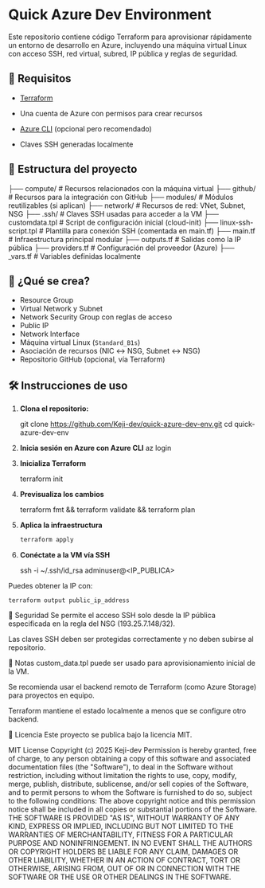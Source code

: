 # Quick Azure Dev Environment

Este repositorio contiene código Terraform para aprovisionar rápidamente un entorno de desarrollo en Azure, incluyendo una máquina virtual Linux con acceso SSH, red virtual, subred, IP pública y reglas de seguridad.

## 🔧 Requisitos

- [Terraform](https://developer.hashicorp.com/terraform/install)
- Una cuenta de Azure con permisos para crear recursos

- [Azure CLI](https://learn.microsoft.com/en-us/cli/azure/install-azure-cli) (opcional pero recomendado)
- Claves SSH generadas localmente

## 📁 Estructura del proyecto

├── compute/ # Recursos relacionados con la máquina virtual
├── github/ # Recursos para la integración con GitHub
├── modules/ # Módulos reutilizables (si aplican)
├── network/ # Recursos de red: VNet, Subnet, NSG
├── .ssh/ # Claves SSH usadas para acceder a la VM
├── customdata.tpl # Script de configuración inicial (cloud-init)
├── linux-ssh-script.tpl # Plantilla para conexión SSH (comentada en main.tf)
├── main.tf # Infraestructura principal modular
├── outputs.tf # Salidas como la IP pública
├── providers.tf # Configuración del proveedor (Azure)
├── _vars.tf # Variables definidas localmente

## 🚀 ¿Qué se crea?

- Resource Group
- Virtual Network y Subnet
- Network Security Group con reglas de acceso
- Public IP
- Network Interface
- Máquina virtual Linux (`Standard_B1s`)
- Asociación de recursos (NIC ↔ NSG, Subnet ↔ NSG)
- Repositorio GitHub (opcional, vía Terraform)

## 🛠️ Instrucciones de uso

1. **Clona el repositorio:**

   git clone https://github.com/Keji-dev/quick-azure-dev-env.git
   cd quick-azure-dev-env

2. **Inicia sesión en Azure con Azure CLI**
    az login

3. **Inicializa Terraform**

    terraform init

4. **Previsualiza los cambios**

    terraform fmt && terraform validate && terraform plan 

5. **Aplica la infraestructura**

    ```bash
    terraform apply

6. **Conéctate a la VM vía SSH**

    ssh -i ~/.ssh/id_rsa adminuser@<IP_PUBLICA>

Puedes obtener la IP con:

    terraform output public_ip_address


🔐 Seguridad
Se permite el acceso SSH solo desde la IP pública especificada en la regla del NSG (193.25.7.148/32).

Las claves SSH deben ser protegidas correctamente y no deben subirse al repositorio.

📝 Notas
custom_data.tpl puede ser usado para aprovisionamiento inicial de la VM.

Se recomienda usar el backend remoto de Terraform (como Azure Storage) para proyectos en equipo.

Terraform mantiene el estado localmente a menos que se configure otro backend.

📜 Licencia
Este proyecto se publica bajo la licencia MIT.

MIT License
Copyright (c) 2025 Keji-dev
Permission is hereby granted, free of charge, to any person obtaining a copy of this software and associated documentation files (the "Software"), to deal in the Software without restriction, including without limitation the rights to use, copy, modify, merge, publish, distribute, sublicense, and/or sell copies of the Software, and to permit persons to whom the Software is furnished to do so, subject to the following conditions:
The above copyright notice and this permission notice shall be included in all copies or substantial portions of the Software.
THE SOFTWARE IS PROVIDED "AS IS", WITHOUT WARRANTY OF ANY KIND, EXPRESS OR IMPLIED, INCLUDING BUT NOT LIMITED TO THE WARRANTIES OF MERCHANTABILITY, FITNESS FOR A PARTICULAR PURPOSE AND NONINFRINGEMENT. IN NO EVENT SHALL THE AUTHORS OR COPYRIGHT HOLDERS BE LIABLE FOR ANY CLAIM, DAMAGES OR OTHER LIABILITY, WHETHER IN AN ACTION OF CONTRACT, TORT OR OTHERWISE, ARISING FROM, OUT OF OR IN CONNECTION WITH THE SOFTWARE OR THE USE OR OTHER DEALINGS IN THE SOFTWARE.